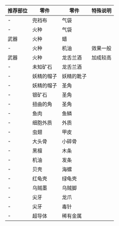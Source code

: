 推荐部位|零件|零件|特殊说明
-|-|-|-
-|兜裆布|气袋
-|火种|气袋
武器|火种|蜡
-|火种|机油|效果一般
武器|火种|龙舌兰酒|加成较高
-|未知矿石|龙舌兰酒
-|妖精的帽子|妖精的靴子
-|妖精的帽子|圣角
-|银矿石|圣角
-|扭曲的角|圣角
-|鱼肉|鱼鳞
-|细胞外质|外质
-|虫翅|甲皮
-|大头骨|小碎骨
-|黑檀|木条
-|机油|发条
-|贝壳|海螺
-|红龟壳|绿龟壳
-|乌贼墨|乌贼脚
-|尖牙|龙爪
-|尖牙|毒针
-|超导体|稀有金属
